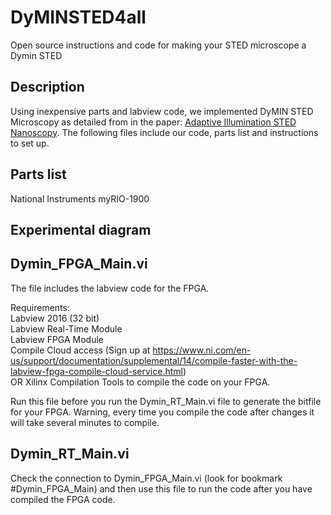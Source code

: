 # DyMINSTED4all
Open source instructions and code for making your STED microscope a Dymin STED

## Description

Using inexpensive parts and labview code, we implemented DyMIN STED Microscopy as detailed from in the paper: [Adaptive Illumination STED Nanoscopy](https://www.pnas.org/content/114/37/9797).  The following files include our code, parts list and instructions to set up.

## Parts list
National Instruments myRIO-1900

## Experimental diagram

## Dymin_FPGA_Main.vi 
The file includes the labview code for the FPGA.

Requirements:  
Labview 2016 (32 bit)  
Labview Real-Time Module  
Labview FPGA Module  
Compile Cloud access (Sign up at https://www.ni.com/en-us/support/documentation/supplemental/14/compile-faster-with-the-labview-fpga-compile-cloud-service.html)  
OR Xilinx Compilation Tools to compile the code on your FPGA.

Run this file before you run the Dymin_RT_Main.vi file to generate the bitfile for your FPGA.  Warning, every time you compile the code after changes it will take several minutes to compile.

## Dymin_RT_Main.vi
Check the connection to Dymin_FPGA_Main.vi (look for bookmark #Dymin_FPGA_Main) and then use this file to run the code after you have compiled the FPGA code.


